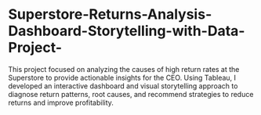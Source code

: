 # Superstore-Returns-Analysis-Dashboard-Storytelling-with-Data-Project-
This project focused on analyzing the causes of high return rates at the Superstore to provide actionable insights for the CEO. Using Tableau, I developed an interactive dashboard and visual storytelling approach to diagnose return patterns, root causes, and recommend strategies to reduce returns and improve profitability.
